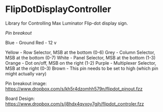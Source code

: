 FlipDotDisplayController
========================

Library for Controlling Max Luminator Flip-dot display sign.

*Pin breakout* 

Blue - Ground 
Red - 12 v 

Yellow - Row Selector, MSB at the bottom (0-6)
Grey - Column Selector, MSB at the bottom (0-7)
White - Panel Selector, MSB at the bottom (1-3)
Orange - Dot on/off, MSB on the right (1-2)
Purple - Multiplexer Selector, MSB at the right (0-3)
Brown - This pin needs to be set to high (which pin might actually vary)

Pin breakout image: https://www.dropbox.com/s/kh5r4dzomhh579n/flipdot_pinout.fzz

Board Design: https://www.dropbox.com/s/j8hdx4qvxoy7gjh/flipdot_controler.fzz
